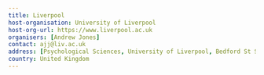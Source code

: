 ```yaml
---
title: Liverpool 
host-organisation: University of Liverpool 
host-org-url: https://www.liverpool.ac.uk 
organisers: [Andrew Jones]
contact: ajj@liv.ac.uk 
address: [Psychological Sciences, University of Liverpool, Bedford St South, L62BA]
country: United Kingdom
---
```

